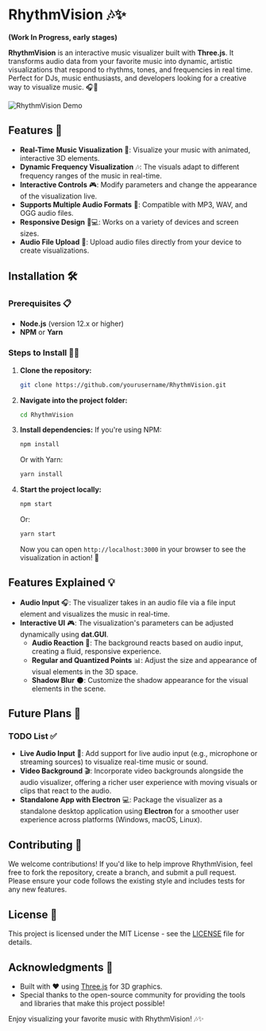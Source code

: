 
# RhythmVision 🎶✨ 

**(Work In Progress, early stages)**

**RhythmVision** is an interactive music visualizer built with **Three.js**. It transforms audio data from your favorite music into dynamic, artistic visualizations that respond to rhythms, tones, and frequencies in real time. Perfect for DJs, music enthusiasts, and developers looking for a creative way to visualize music. 🎧🌈


![RhythmVision Demo](./demo/rhythmvisiondemo.gif)


## Features 🚀

- **Real-Time Music Visualization** 🎥: Visualize your music with animated, interactive 3D elements.
- **Dynamic Frequency Visualization** 🎶: The visuals adapt to different frequency ranges of the music in real-time.
- **Interactive Controls** 🎮: Modify parameters and change the appearance of the visualization live.
- **Supports Multiple Audio Formats** 🎵: Compatible with MP3, WAV, and OGG audio files.
- **Responsive Design** 📱💻: Works on a variety of devices and screen sizes.
- **Audio File Upload** 📂: Upload audio files directly from your device to create visualizations.

## Installation 🛠️

### Prerequisites 📋

- **Node.js** (version 12.x or higher)
- **NPM** or **Yarn**

### Steps to Install 🚶‍♂️

1. **Clone the repository:**
   ```bash
   git clone https://github.com/yourusername/RhythmVision.git
   ```

2. **Navigate into the project folder:**
   ```bash
   cd RhythmVision
   ```

3. **Install dependencies:**
   If you're using NPM:
   ```bash
   npm install
   ```

   Or with Yarn:
   ```bash
   yarn install
   ```

4. **Start the project locally:**
   ```bash
   npm start
   ```

   Or:
   ```bash
   yarn start
   ```

   Now you can open `http://localhost:3000` in your browser to see the visualization in action! 🚀

## Features Explained 💡

- **Audio Input** 🎧: The visualizer takes in an audio file via a file input element and visualizes the music in real-time.
- **Interactive UI** 🎮: The visualization's parameters can be adjusted dynamically using **dat.GUI**.
  - **Audio Reaction** 🧠: The background reacts based on audio input, creating a fluid, responsive experience.
  - **Regular and Quantized Points** 📊: Adjust the size and appearance of visual elements in the 3D space.
  - **Shadow Blur** 🌑: Customize the shadow appearance for the visual elements in the scene.

## Future Plans 🚀

### TODO List ✅

- **Live Audio Input** 🎤: Add support for live audio input (e.g., microphone or streaming sources) to visualize real-time music or sound.
- **Video Background** 🎬: Incorporate video backgrounds alongside the audio visualizer, offering a richer user experience with moving visuals or clips that react to the audio.
- **Standalone App with Electron** 💻: Package the visualizer as a standalone desktop application using **Electron** for a smoother user experience across platforms (Windows, macOS, Linux).

## Contributing 🤝

We welcome contributions! If you'd like to help improve RhythmVision, feel free to fork the repository, create a branch, and submit a pull request. Please ensure your code follows the existing style and includes tests for any new features.

## License 📜

This project is licensed under the MIT License - see the [LICENSE](LICENSE) file for details.

## Acknowledgments 🙏

- Built with ❤️ using [Three.js](https://threejs.org/) for 3D graphics.
- Special thanks to the open-source community for providing the tools and libraries that make this project possible!

Enjoy visualizing your favorite music with RhythmVision! 🎶✨
